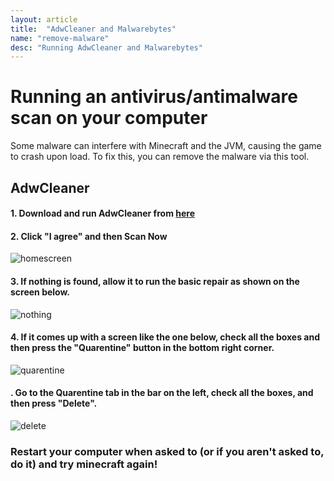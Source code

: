 ```yaml
---
layout: article
title:  "AdwCleaner and Malwarebytes"
name: "remove-malware"
desc: "Running AdwCleaner and Malwarebytes"
---
```


# Running an antivirus/antimalware scan on your computer

Some malware can interfere with Minecraft and the JVM, causing the game to crash upon load.  To fix this, you can remove the malware via this tool.

## AdwCleaner

#### 1. Download and run AdwCleaner from [here](https://downloads.malwarebytes.com/file/adwcleaner)
#### 2. Click "I agree" and then Scan Now
![homescreen](/static/images/help/removing-malware/homescreen.png)
#### 3. If nothing is found, allow it to run the basic repair as shown on the screen below.
![nothing](/static/images/help/removing-malware/nothing.PNG)
#### 4. If it comes up with a screen like the one below, check all the boxes and then press the "Quarentine" button in the bottom right corner.
![quarentine](/static/images/help/removing-malware/quarentine.PNG)
#### . Go to the Quarentine tab in the bar on the left, check all the boxes, and then press "Delete".
![delete](/static/images/help/removing-malware/delete.PNG)

### Restart your computer when asked to (or if you aren't asked to, do it) and try minecraft again!
